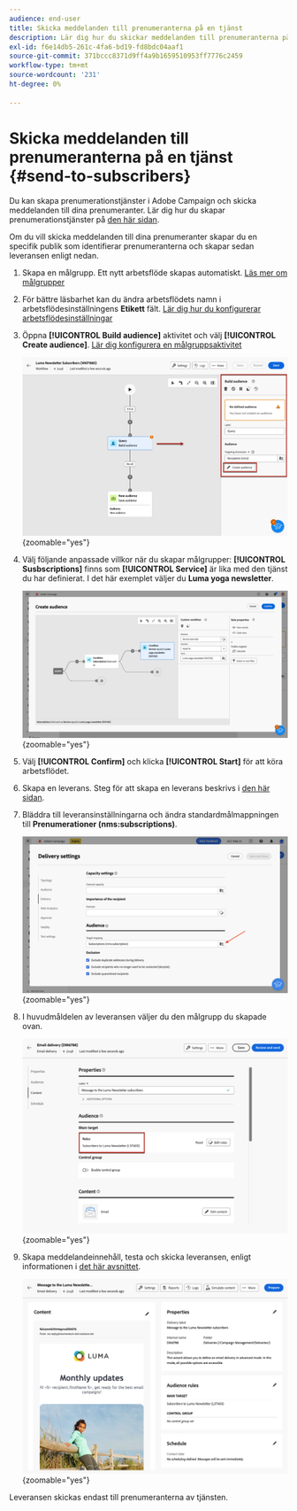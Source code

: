 ```yaml
---
audience: end-user
title: Skicka meddelanden till prenumeranterna på en tjänst
description: Lär dig hur du skickar meddelanden till prenumeranterna på en tjänst
exl-id: f6e14db5-261c-4fa6-bd19-fd8bdc04aaf1
source-git-commit: 371bccc8371d9ff4a9b1659510953ff7776c2459
workflow-type: tm+mt
source-wordcount: '231'
ht-degree: 0%

---
```


# Skicka meddelanden till prenumeranterna på en tjänst {#send-to-subscribers}

Du kan skapa prenumerationstjänster i Adobe Campaign och skicka meddelanden till dina prenumeranter. Lär dig hur du skapar prenumerationstjänster på [den här sidan](../audience//manage-services.md#create-service).

Om du vill skicka meddelanden till dina prenumeranter skapar du en specifik publik som identifierar prenumeranterna och skapar sedan leveransen enligt nedan.

1. Skapa en målgrupp. Ett nytt arbetsflöde skapas automatiskt. [Läs mer om målgrupper](../audience/create-audience.md)

1. För bättre läsbarhet kan du ändra arbetsflödets namn i arbetsflödesinställningens **Etikett** fält. [Lär dig hur du konfigurerar arbetsflödesinställningar](../workflows/workflow-settings.md)

1. Öppna **[!UICONTROL Build audience]** aktivitet och välj **[!UICONTROL Create audience]**. [Lär dig konfigurera en målgruppsaktivitet](../workflows/activities/build-audience.md)

   ![](assets/service-create-audience.png){zoomable=&quot;yes&quot;}

1. Välj följande anpassade villkor när du skapar målgrupper: **[!UICONTROL Susbscriptions]** finns som **[!UICONTROL Service]** är lika med den tjänst du har definierat. I det här exemplet väljer du **Luma yoga newsletter**.

   ![](assets/service-audience-subscribers.png){zoomable=&quot;yes&quot;}

1. Välj **[!UICONTROL Confirm]** och klicka **[!UICONTROL Start]** för att köra arbetsflödet.

1. Skapa en leverans. Steg för att skapa en leverans beskrivs i [den här sidan](../msg/gs-messages.md#create-delivery).
1. Bläddra till leveransinställningarna och ändra standardmålmappningen till **Prenumerationer (nms:subscriptions)**.

   ![](assets/service-delivery-change-mapping.png){zoomable=&quot;yes&quot;}

1. I huvudmåldelen av leveransen väljer du den målgrupp du skapade ovan.

   ![](assets/service-delivery-targeting-subscribers.png){zoomable=&quot;yes&quot;}

1. Skapa meddelandeinnehåll, testa och skicka leveransen, enligt informationen i [det här avsnittet](../preview-test/preview-test.md).

   ![](assets/service-delivery-ready.png){zoomable=&quot;yes&quot;}

Leveransen skickas endast till prenumeranterna av tjänsten.

